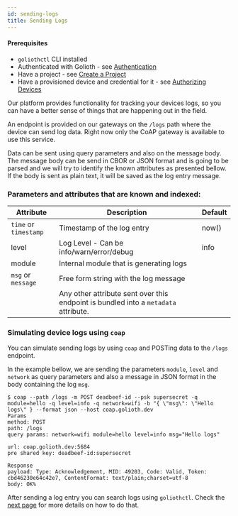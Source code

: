 ```yaml
---
id: sending-logs
title: Sending Logs
---
```


#### Prerequisites

- `goliothctl` CLI installed
- Authenticated with Golioth - see [Authentication](../getting-started/authentication)
- Have a project - see [Create a Project](../getting-started/create-project)
- Have a provisioned device and credential for it - see [Authorizing Devices](../getting-started/authorize-devices)

Our platform provides functionality for tracking your devices logs, so you can have a better sense of things that are happening out in the field.

An endpoint is provided on our gateways on the `/logs` path where the device can send log data. Right now only the CoAP gateway is available to use this service.

Data can be sent using query parameters and also on the message body. The message body can be send in CBOR or JSON format and is going to be parsed and we will try to identify the known attributes as presented bellow. If the body is sent as plain text, it will be saved as the log entry message.

### Parameters and attributes that are known and indexed:

| Attribute             | Description                                                                         | Default |
| --------------------- | ----------------------------------------------------------------------------------- | ------- |
| `time` or `timestamp` | Timestamp of the log entry                                                          | now()   |
| level                 | Log Level - Can be info/warn/error/debug                                            | info    |
| module                | Internal module that is generating logs                                             |         |
| `msg` or `message`    | Free form string with the log message                                               |         |
|                       | Any other attribute sent over this endpoint is bundled into a `metadata` attribute. |         |

### Simulating device logs using `coap`

You can simulate sending logs by using `coap` and POSTing data to the `/logs` endpoint.

In the example bellow, we are sending the parameters `module`, `level` and `network` as query parameters and also a message in JSON format in the body containing the log `msg`.

```
$ coap --path /logs -m POST deadbeef-id --psk supersecret -q module=hello -q level=info -q network=wifi -b "{ \"msg\": \"Hello logs\" } --format json --host coap.golioth.dev
Params
method: POST
path: /logs
query params: network=wifi module=hello level=info msg="Hello logs"

url: coap.golioth.dev:5684
pre shared key: deadbeef-id:supersecret

Response
payload: Type: Acknowledgement, MID: 49203, Code: Valid, Token: cbd46230e64c42e7, ContentFormat: text/plain;charset=utf-8
body: OK%
```

After sending a log entry you can search logs using `goliothctl`. Check the [next page](./searching-logs) for more details on how to do that.
